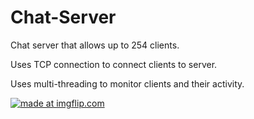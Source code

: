 # Chat-Server

Chat server that allows up to 254 clients.

Uses TCP connection to connect clients to server. 

Uses multi-threading to monitor clients and their activity.

<a href="https://imgflip.com/gif/3q0liw"><img src="https://i.imgflip.com/3q0liw.gif" title="made at imgflip.com"/></a>
